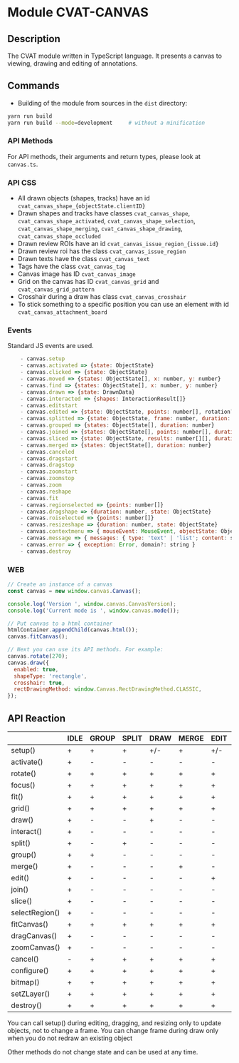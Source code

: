 # Module CVAT-CANVAS

## Description

The CVAT module written in TypeScript language.
It presents a canvas to viewing, drawing and editing of annotations.

## Commands

- Building of the module from sources in the `dist` directory:

```bash
yarn run build
yarn run build --mode=development     # without a minification
```

### API Methods

For API methods, their arguments and return types, please look at ``canvas.ts``.

### API CSS

- All drawn objects (shapes, tracks) have an id `cvat_canvas_shape_{objectState.clientID}`
- Drawn shapes and tracks have classes `cvat_canvas_shape`,
  `cvat_canvas_shape_activated`,
  `cvat_canvas_shape_selection`,
  `cvat_canvas_shape_merging`,
  `cvat_canvas_shape_drawing`,
  `cvat_canvas_shape_occluded`
- Drawn review ROIs have an id `cvat_canvas_issue_region_{issue.id}`
- Drawn review roi has the class `cvat_canvas_issue_region`
- Drawn texts have the class `cvat_canvas_text`
- Tags have the class `cvat_canvas_tag`
- Canvas image has ID `cvat_canvas_image`
- Grid on the canvas has ID `cvat_canvas_grid` and `cvat_canvas_grid_pattern`
- Crosshair during a draw has class `cvat_canvas_crosshair`
- To stick something to a specific position you can use an element with id `cvat_canvas_attachment_board`

### Events

Standard JS events are used.

```js
    - canvas.setup
    - canvas.activated => {state: ObjectState}
    - canvas.clicked => {state: ObjectState}
    - canvas.moved => {states: ObjectState[], x: number, y: number}
    - canvas.find => {states: ObjectState[], x: number, y: number}
    - canvas.drawn => {state: DrawnData}
    - canvas.interacted => {shapes: InteractionResult[]}
    - canvas.editstart
    - canvas.edited => {state: ObjectState, points: number[], rotation?: number}
    - canvas.splitted => {state: ObjectState, frame: number, duration: number}
    - canvas.grouped => {states: ObjectState[], duration: number}
    - canvas.joined => {states: ObjectState[], points: number[], duration: number}
    - canvas.sliced => {state: ObjectState, results: number[][], duration: number}
    - canvas.merged => {states: ObjectState[], duration: number}
    - canvas.canceled
    - canvas.dragstart
    - canvas.dragstop
    - canvas.zoomstart
    - canvas.zoomstop
    - canvas.zoom
    - canvas.reshape
    - canvas.fit
    - canvas.regionselected => {points: number[]}
    - canvas.dragshape => {duration: number, state: ObjectState}
    - canvas.roiselected => {points: number[]}
    - canvas.resizeshape => {duration: number, state: ObjectState}
    - canvas.contextmenu => { mouseEvent: MouseEvent, objectState: ObjectState,  pointID: number }
    - canvas.message => { messages: { type: 'text' | 'list'; content: string | string[]; className?: string; icon?: 'info' | 'loading' }[] | null, topic: string }
    - canvas.error => { exception: Error, domain?: string }
    - canvas.destroy
```

### WEB

```js
// Create an instance of a canvas
const canvas = new window.canvas.Canvas();

console.log('Version ', window.canvas.CanvasVersion);
console.log('Current mode is ', window.canvas.mode());

// Put canvas to a html container
htmlContainer.appendChild(canvas.html());
canvas.fitCanvas();

// Next you can use its API methods. For example:
canvas.rotate(270);
canvas.draw({
  enabled: true,
  shapeType: 'rectangle',
  crosshair: true,
  rectDrawingMethod: window.Canvas.RectDrawingMethod.CLASSIC,
});
```

<!--lint disable maximum-line-length-->

## API Reaction

|                | IDLE | GROUP | SPLIT | DRAW | MERGE | EDIT | DRAG | RESIZE | ZOOM_CANVAS | DRAG_CANVAS | INTERACT | JOIN | SLICE | SELECT_REGION |
| -------------- | ---- | ----- | ----- | ---- | ----- | ---- | ---- | ------ | ----------- | ----------- | -------- | ---- | ----- | ------------- |
| setup()        | +    | +     | +     | +/-  | +     | +/-  | +/-  | +/-    | +           | +           | +        | +    | +     | +             |
| activate()     | +    | -     | -     | -    | -     | -    | -    | -      | -           | -           | -        | -    | -     | -             |
| rotate()       | +    | +     | +     | +    | +     | +    | +    | +      | +           | +           | +        | +    | +     | +             |
| focus()        | +    | +     | +     | +    | +     | +    | +    | +      | +           | +           | +        | +    | +     | +             |
| fit()          | +    | +     | +     | +    | +     | +    | +    | +      | +           | +           | +        | +    | +     | +             |
| grid()         | +    | +     | +     | +    | +     | +    | +    | +      | +           | +           | +        | +    | +     | +             |
| draw()         | +    | -     | -     | +    | -     | -    | -    | -      | -           | -           | -        | -    | -     | -             |
| interact()     | +    | -     | -     | -    | -     | -    | -    | -      | -           | -           | +        | -    | -     | -             |
| split()        | +    | -     | +     | -    | -     | -    | -    | -      | -           | -           | -        | -    | -     | -             |
| group()        | +    | +     | -     | -    | -     | -    | -    | -      | -           | -           | -        | -    | -     | -             |
| merge()        | +    | -     | -     | -    | +     | -    | -    | -      | -           | -           | -        | -    | -     | -             |
| edit()         | +    | -     | -     | -    | -     | +    | -    | -      | -           | -           | -        | -    | -     | -             |
| join()         | +    | -     | -     | -    | -     | -    | -    | -      | -           | -           | -        | +    | -     | -             |
| slice()        | +    | -     | -     | -    | -     | -    | -    | -      | -           | -           | -        | -    | +     | -             |
| selectRegion() | +    | -     | -     | -    | -     | -    | -    | -      | -           | -           | -        | -    | -     | +             |
| fitCanvas()    | +    | +     | +     | +    | +     | +    | +    | +      | +           | +           | +        | +    | +     | +             |
| dragCanvas()   | +    | -     | -     | -    | -     | -    | +    | -      | -           | +           | -        | -    | -     | -             |
| zoomCanvas()   | +    | -     | -     | -    | -     | -    | -    | +      | +           | -           | -        | -    | -     | -             |
| cancel()       | -    | +     | +     | +    | +     | +    | +    | +      | +           | +           | +        | +    | +     | +             |
| configure()    | +    | +     | +     | +    | +     | +    | +    | +      | +           | +           | +        | +    | +     | +             |
| bitmap()       | +    | +     | +     | +    | +     | +    | +    | +      | +           | +           | +        | +    | +     | +             |
| setZLayer()    | +    | +     | +     | +    | +     | +    | +    | +      | +           | +           | +        | +    | +     | +             |
| destroy()      | +    | +     | +     | +    | +     | +    | +    | +      | +           | +           | +        | +    | +     | +             |

<!--lint enable maximum-line-length-->

You can call setup() during editing, dragging, and resizing only to update objects, not to change a frame.
You can change frame during draw only when you do not redraw an existing object

Other methods do not change state and can be used at any time.
